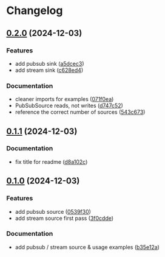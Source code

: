 # Changelog

## [0.2.0](https://github.com/imnotjames/bytewax-valkey/compare/v0.1.1...v0.2.0) (2024-12-03)


### Features

* add pubsub sink ([a5dcec3](https://github.com/imnotjames/bytewax-valkey/commit/a5dcec3648ff8a17952f44a9f8987c53dbf400d4))
* add stream sink ([c628ed4](https://github.com/imnotjames/bytewax-valkey/commit/c628ed4c28b60981fa1ec7cbe9e50d2f97cdd156))


### Documentation

* cleaner imports for examples ([071f0ea](https://github.com/imnotjames/bytewax-valkey/commit/071f0ea8d5c982e160102896f5872beb8e794740))
* PubSubSource reads, not writes ([d747c52](https://github.com/imnotjames/bytewax-valkey/commit/d747c5200c6758cd283d920d36dd1f9a9fd198e1))
* reference the correct number of sources ([543c673](https://github.com/imnotjames/bytewax-valkey/commit/543c673a01c4f99f3789c289c2e0355add75045b))

## [0.1.1](https://github.com/imnotjames/bytewax-valkey/compare/v0.1.0...v0.1.1) (2024-12-03)


### Documentation

* fix title for readme ([d8a102c](https://github.com/imnotjames/bytewax-valkey/commit/d8a102c0a0a1c3eb39f2f2384e074afc23a3328c))

## [0.1.0](https://github.com/imnotjames/bytewax-valkey/compare/v0.0.1...v0.1.0) (2024-12-03)


### Features

* add pubsub source ([0539f30](https://github.com/imnotjames/bytewax-valkey/commit/0539f30a3918cb84d9a376529042dd97d0933f6c))
* add stream source first pass ([3f0cdde](https://github.com/imnotjames/bytewax-valkey/commit/3f0cdde355b0ac61deb1d413240be56c51c45aa1))


### Documentation

* add pubsub / stream source & usage examples ([b35e12a](https://github.com/imnotjames/bytewax-valkey/commit/b35e12a47fc2b92fb684016e6cfd4d6fcc1f089c))

